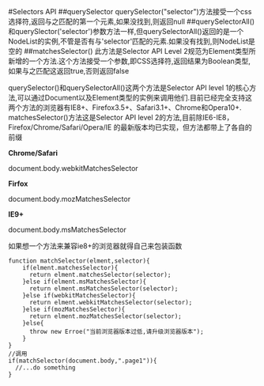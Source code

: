 #Selectors API
##querySelector
querySelector("selector")方法接受一个css选择符,返回与之匹配的第一个元素,如果没找到,则返回null
##querySelectorAll()
和querySlector('selector')参数方法一样,但querySelectorAll()返回的是一个NodeList的实例,不管是否有与'selector'匹配的元素.如果没有找到,则NodeList是空的
##matchesSelector()
此方法是Selector API Level 2规范为Element类型所新增的一个方法.这个方法接受一个参数,即CSS选择符,返回结果为Boolean类型,如果与之匹配这返回true,否则返回false
   
querySelector()和querySelectorAll()这两个方法是Selector API level 1的核心方法,可以通过Document以及Element类型的实例来调用他们.目前已经完全支持这两个方法的浏览器有IE8+、Firefox3.5+、Safari3.1+、Chrome和Opera10+. matchesSelector()方法这是Selector API level 2的方法,目前除IE6-IE8，Firefox/Chrome/Safari/Opera/IE 的最新版本均已实现，但方法都带上了各自的前缀  

**Chrome/Safari**

document.body.webkitMatchesSelector

**Firfox**

document.body.mozMatchesSelector

**IE9+**

document.body.msMatchesSelector

如果想一个方法来兼容ie8+的浏览器就得自己来包装函数

    function matchSelector(elment,selector){
        if(elment.matchesSelector){
          return elment.matchesSelector(selector);  	    
     	}else if(elment.msMatchesSelector){
     	  return elment.msMatchesSelector(selector);
     	}else if(webkitMatchesSelector){
	      return elment.webkitMatchesSelector(selector);
		}else if(mozMatchesSelector){
		  return elment.mozMatchesSelector(selector);
		}else{
		  throw new Erroe("当前浏览器版本过低,请升级浏览器版本");
		}
    }
	//调用
	if(matchSelector(document.body,".page1")){
	  //...do something
	}